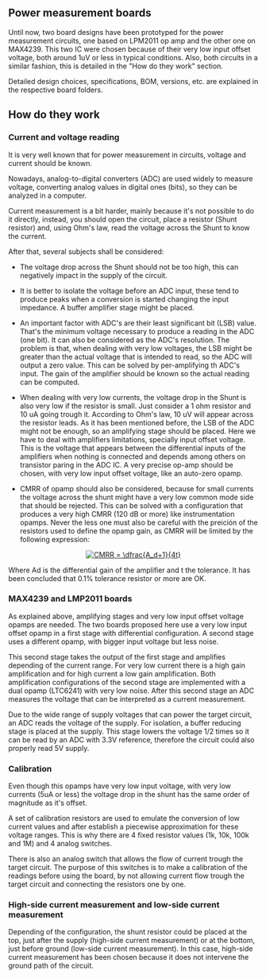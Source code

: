 ## Power measurement boards

Until now, two board designs have been prototyped for the power measurement circuits, one based on LPM2011 op amp and the other one on MAX4239. This two IC were chosen because of their very low input offset voltage, both around 1uV or less in typical conditions. Also, both circuits in a similar fashion, this is detailed in the "How do they work" section.

Detailed design choices, specifications, BOM, versions, etc. are explained in the respective board folders.

## How do they work

### Current and voltage reading

It is very well known that for power measurement in circuits, voltage and current should be known.

Nowadays, analog-to-digital converters (ADC) are used widely to measure voltage, converting analog values in digital ones (bits), so they can be analyzed in a computer.

Current measurement is a bit harder, mainly because it's not possible to do it directly, instead, you should open the circuit, place a resistor (Shunt resistor) and, using Ohm's law, read the voltage across the Shunt to know the current.

After that, several subjects shall be considered:
- The voltage drop across the Shunt should not be too high, this can negatively impact in the supply of the circuit.

- It is better to isolate the voltage before an ADC input, these tend to produce peaks when a conversion is started changing the input impedance. A buffer amplifier stage might be placed.

- An important factor with ADC's are their least significant bit (LSB) value. That's the minimum voltage necessary to produce a reading in the ADC (one bit). It can also be considered as the ADC's resolution. The problem is that, when dealing with very low voltages, the LSB might be greater than the actual voltage that is intended to read, so the ADC will output a zero value. This can be solved by per-amplifying th ADC's input. The gain of the amplifier should be known so the actual reading can be computed.

- When dealing with very low currents, the voltage drop in the Shunt is also very low if the resistor is small. Just consider a 1 ohm resistor and 10 uA going trough it. According to Ohm's law, 10 uV will appear across the resistor leads. As it has been mentioned before, the LSB of the ADC might not be enough, so an amplifying stage should be placed. Here we have to deal with amplifiers limitations, specially input offset voltage. This is the voltage that appears between the differential inputs of the amplifiers when nothing is connected and depends among others on transistor paring in the ADC IC. A very precise op-amp should be chosen, with very low input offset voltage, like an auto-zero opamp.

- CMRR of opamp should also be considered, because for small currents the voltage across the shunt might have a very low common mode side that should be rejected. This can be solved with a configuration that produces a very high CMRR (120 dB or more) like instrumentation opamps. Never the less one must also be careful with the preición of the resistors used to define the opamp gain, as CMRR will be limited by the following expression:

<div align="center">
<a href="http://www.codecogs.com/eqnedit.php?latex=CMRR&space;=&space;\dfrac{A_d&plus;1}{4t}" target="_blank"><img src="http://latex.codecogs.com/gif.latex?CMRR&space;=&space;\dfrac{A_d&plus;1}{4t}" title="CMRR = \dfrac{A_d+1}{4t}" /></a></div>

Where Ad is the differential gain of the amplifier and t the tolerance. It has been concluded that 0.1% tolerance resistor or more are OK.

### MAX4239 and LMP2011 boards

As explained above, amplifying stages and very low input offset voltage opamps are needed. The two boards proposed here use a very low input offset opamp in a first stage with differential configuration. A second stage uses a different opamp, with bigger input voltage but less noise.

This second stage takes the output of the first stage and amplifies depending of the current range. For very low current there is a high gain amplification and for high current a low gain amplification. Both amplification configurations of the second stage are implemented with a dual opamp (LTC6241) with very low noise. After this second stage an ADC measures the voltage that can be interpreted as a current measurement.

Due to the wide range of supply voltages that can power the target circuit, an ADC reads the voltage of the supply. For isolation, a buffer reducing stage is placed at the supply. This stage lowers the voltage 1/2 times so it can be read by an ADC with 3.3V reference, therefore the circuit could also properly read 5V supply.

### Calibration

Even though this opamps have very low input voltage, with very low currents (5uA or less) the voltage drop in the shunt has the same order of magnitude as it's offset.

A set of calibration resistors are used to emulate the conversion of low current values and after establish a piecewise approximation for these voltage ranges. This is why there are 4 fixed resistor values (1k, 10k, 100k and 1M) and 4 analog switches.

There is also an analog switch that allows the flow of current trough the target circuit. The purpose of this switches is to make a calibration of the readings before using the board, by not allowing current flow trough the target circuit and connecting the resistors one by one.

### High-side current measurement and low-side current measurement

Depending of the configuration, the shunt resistor could be placed at the top, just after the supply (high-side current measurement) or at the bottom, just before ground (low-side current measurement). In this case, high-side current measurement has been chosen because it does not intervene the ground path of the circuit.

